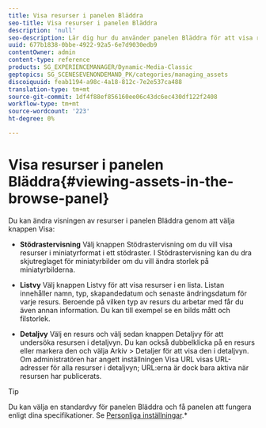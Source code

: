 ```yaml
---
title: Visa resurser i panelen Bläddra
seo-title: Visa resurser i panelen Bläddra
description: 'null'
seo-description: Lär dig hur du använder panelen Bläddra för att visa resurser.
uuid: 677b1838-0bbe-4922-92a5-6e7d9030edb9
contentOwner: admin
content-type: reference
products: SG_EXPERIENCEMANAGER/Dynamic-Media-Classic
geptopics: SG_SCENESEVENONDEMAND_PK/categories/managing_assets
discoiquuid: feab1194-a98c-4a18-812c-7e2e537ca488
translation-type: tm+mt
source-git-commit: 1df4f88ef856160ee06c43dc6ec430df122f2408
workflow-type: tm+mt
source-wordcount: '223'
ht-degree: 0%

---
```



# Visa resurser i panelen Bläddra{#viewing-assets-in-the-browse-panel}

Du kan ändra visningen av resurser i panelen Bläddra genom att välja knappen Visa:

* **Stödrastervisning** Välj knappen Stödrastervisning om du vill visa resurser i miniatyrformat i ett stödraster. I Stödrastervisning kan du dra skjutreglaget för miniatyrbilder om du vill ändra storlek på miniatyrbilderna.

* **Listvy** Välj knappen Listvy för att visa resurser i en lista. Listan innehåller namn, typ, skapandedatum och senaste ändringsdatum för varje resurs. Beroende på vilken typ av resurs du arbetar med får du även annan information. Du kan till exempel se en bilds mått och filstorlek.

* **Detaljvy** Välj en resurs och välj sedan knappen Detaljvy för att undersöka resursen i detaljvyn. Du kan också dubbelklicka på en resurs eller markera den och välja Arkiv > Detaljer för att visa den i detaljvyn. Om administratören har angett inställningen Visa URL visas URL-adresser för alla resurser i detaljvyn; URL:erna är dock bara aktiva när resursen har publicerats.

>[!TIP]
>
>Du kan välja en standardvy för panelen Bläddra och få panelen att fungera enligt dina specifikationer. Se [Personliga inställningar](personal-setup.md#personal_setup).*
